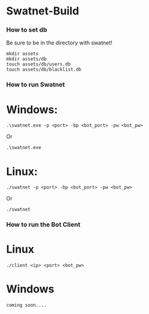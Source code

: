 # Swatnet-Build

### How to set db
Be sure to be in the directory with swatnet!
```
mkdir assets
mkdir assets/db
touch assets/db/users.db
touch assets/db/blacklist.db
```

### How to run Swatnet

# Windows:
```
.\swatnet.exe -p <port> -bp <bot_port> -pw <bot_pw>
```
Or
```
.\swatnet.exe
```

# Linux:
```
./swatnet -p <port> -bp <bot_port> -pw <bot_pw>
``` 
Or 
```
./swatnet
```


### How to run the Bot Client

# Linux 
```
./client <ip> <port> <bot_pw>
```

# Windows
```
coming soon....
```


